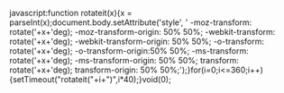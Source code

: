 javascript:function rotateit(x){x = parseInt(x);document.body.setAttribute('style', ' -moz-transform: rotate('+x+'deg); -moz-transform-origin: 50% 50%; -webkit-transform: rotate('+x+'deg); -webkit-transform-origin: 50% 50%; -o-transform: rotate('+x+'deg); -o-transform-origin:50% 50%; -ms-transform: rotate('+x+'deg); -ms-transform-origin: 50% 50%; transform: rotate('+x+'deg); transform-origin: 50% 50%;');}for(i=0;i<=360;i++){setTimeout("rotateit("+i+")",i*40);}void(0);
